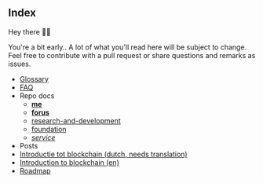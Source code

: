## Index

Hey there 👋🏻

You're a bit early.. A lot of what you'll read here will be subject to change. Feel free to contribute with a pull request or share questions and remarks as issues.

* [Glossary](glossary.md)
* [FAQ](faq.md)
* Repo docs
  * [**me**](https://github.com/teamforus/me/blob/develop/README.md)
  * [**forus**](https://github.com/teamforus/forus/blob/dev/README.md)
  * [research-and-development](readme/research-and-development/README.md)
  * [foundation](readme/foundation/README.md)
  * [*service*](readme/service/README.md)
* Posts
 * [Introductie tot blockchain (dutch, needs translation)](posts/blockchain-intro.md)
 * [Introduction to blockchain (en)](posts/blockchain-intro-en.md)
 * [Roadmap](posts/roadmap.md)